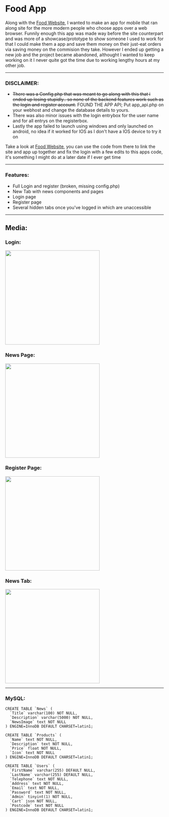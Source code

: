 # Food App
Along with the [Food Website](https://github.com/CusYaBasic/FoodSite), I wanted to make an app for mobile that ran along site for the more modern people who choose apps over a web browser.
Funnily enough this app was made way before the site counterpart and was more of a showcase/prototype to show someone I used to work for that I could make them a app and save them money on their just-eat orders via saving money on the commision they take.
However I ended up getting a new job and the project became abandoned, althought I wanted to keep working on it I never quite got the time due to working lengthy hours at my other job.

---

### DISCLAIMER: 
* ~~There was a Config.php that was meant to go along with this that i ended up losing stupidly.. so none of the backend features work such as the login and register account.~~ FOUND THE APP API; Put app_api.php on your webhost and change the database details to yours.
* There was also minor issues with the login entrybox for the user name and for all entrys on the registerbox.
* Lastly the app failed to launch using windows and only launched on android, no idea if it worked for IOS as I don't have a IOS device to try it on

Take a look at [Food Website](https://github.com/CusYaBasic/FoodSite), you can use the code from there to link the site and app up together and fix the login with a few edits to this apps code, it's something I might do at a later date if I ever get time

---

### Features:
* Full Login and register (broken, missing config.php)
* New Tab with news components and pages
* Login page
* Register page
* Several hidden tabs once you've logged in which are unaccessible

---

## Media:

### Login:
<img src="https://github.com/CusYaBasic/FoodApp/assets/86253238/44789284-7886-47b4-83f5-8a42c34df947" width="300">

### News Page:
<img src="https://github.com/CusYaBasic/FoodApp/assets/86253238/2c1b2411-dd80-4e62-bd4a-1bbf0a794feb" width="300">

### Register Page:
<img src="https://github.com/CusYaBasic/FoodApp/assets/86253238/a699c5e0-dfe1-45eb-98cf-5a7b09441df9" width="300">

### News Tab:
<img src="https://github.com/CusYaBasic/FoodApp/assets/86253238/859a8a38-8ecf-41a1-a01b-7f93781cdb3d" width="300">


---

### MySQL:

```
CREATE TABLE `News` (
  `Title` varchar(100) NOT NULL,
  `Description` varchar(5000) NOT NULL,
  `NewsImage` text NOT NULL
) ENGINE=InnoDB DEFAULT CHARSET=latin1;

CREATE TABLE `Products` (
  `Name` text NOT NULL,
  `Description` text NOT NULL,
  `Price` float NOT NULL,
  `Icon` text NOT NULL
) ENGINE=InnoDB DEFAULT CHARSET=latin1;

CREATE TABLE `Users` (
  `FirstName` varchar(255) DEFAULT NULL,
  `LastName` varchar(255) DEFAULT NULL,
  `Telephone` text NOT NULL,
  `Address` text NOT NULL,
  `Email` text NOT NULL,
  `Password` text NOT NULL,
  `Admin` tinyint(1) NOT NULL,
  `Cart` json NOT NULL,
  `Postcode` text NOT NULL
) ENGINE=InnoDB DEFAULT CHARSET=latin1;

```
